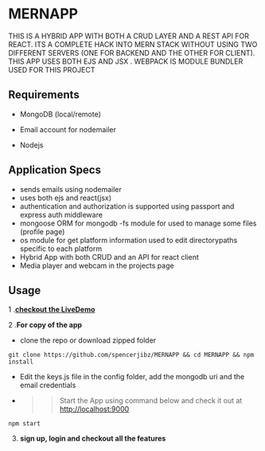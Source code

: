 # MERNAPP
 THIS IS A HYBRID APP WITH BOTH A CRUD LAYER AND A REST API FOR REACT. ITS A COMPLETE HACK INTO MERN STACK WITHOUT USING TWO DIFFERENT SERVERS (ONE FOR BACKEND AND THE OTHER FOR CLIENT). THIS APP USES BOTH EJS AND JSX . WEBPACK IS MODULE BUNDLER USED FOR THIS PROJECT 
## Requirements

- MongoDB (local/remote) 

- Email account for nodemailer

- Nodejs

## Application Specs
- sends emails using nodemailer
- uses both ejs and react(jsx) 
- authentication and authorization is supported using passport and express auth middleware
- mongoose ORM for mongodb
-fs module for used to manage some files (profile page)
- os module for get platform information used to edit directorypaths specific to each platform
- Hybrid App with both CRUD and an API for react client
- Media player and webcam in the projects page 

## Usage
 1 .**[checkout the LiveDemo](http://thunix.org:9000)**
 
 2 .**For copy of the app**
 
 - clone the repo or download zipped folder
 
  ``` git clone https://github.com/spencerjibz/MERNAPP && cd MERNAPP && npm install ```
- Edit the keys.js file in the config folder, add  the mongodb uri and the email credentials
 + >> Start the App using command below and check it out at [http://localhost:9000](http://localhost:9000)
 
 ``` npm start ```
 
 3. **sign up, login and checkout all the features** 
